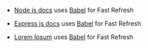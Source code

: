 
- [Node js docs](https://nodejs.org/api/all.html) uses [Babel](https://babeljs.io/) for Fast Refresh
- [Express js docs](https://expressjs.com/) uses [Babel](https://babeljs.io/) for Fast Refresh


- [Lorem Ipsum](https://www.lipsum.com/) uses [Babel](https://babeljs.io/) for Fast Refresh
